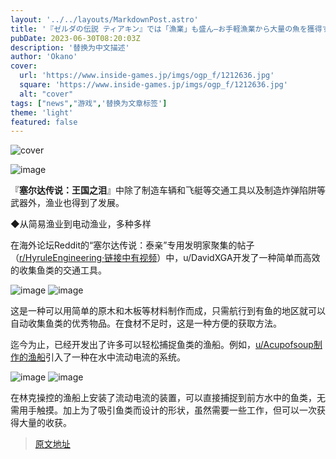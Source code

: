 ```yaml
---
layout: '../../layouts/MarkdownPost.astro'
title: '『ゼルダの伝説 ティアキン』では「漁業」も盛ん―お手軽漁業から大量の魚を獲得する電気式漁業まで'
pubDate: 2023-06-30T08:20:03Z
description: '替换为中文描述'
author: 'Okano'
cover:
  url: 'https://www.inside-games.jp/imgs/ogp_f/1212636.jpg'
  square: 'https://www.inside-games.jp/imgs/ogp_f/1212636.jpg'
  alt: "cover"
tags: ["news","游戏",'替换为文章标签']
theme: 'light'
featured: false
---
```


![cover](https://www.inside-games.jp/imgs/ogp_f/1212636.jpg)

![image](https://www.inside-games.jp/imgs/zoom/1212636.png)

『<b>塞尔达传说：王国之泪</b>』中除了制造车辆和飞艇等交通工具以及制造炸弹陷阱等武器外，渔业也得到了发展。

◆从简易渔业到电动渔业，多种多样

在海外论坛Reddit的“塞尔达传说：泰亲”专用发明家聚集的帖子（[r/HyruleEngineering·链接中有视频](https://www.reddit.com/r/HyruleEngineering/comments/14mjr4d/fishing_machine_with_semiautomatic_collection/)）中，u/DavidXGA开发了一种简单而高效的收集鱼类的交通工具。

![image](https://www.inside-games.jp/imgs/zoom/1212637.png)
![image](https://www.inside-games.jp/imgs/zoom/1212638.png)

这是一种可以用简单的原木和木板等材料制作而成，只需航行到有鱼的地区就可以自动收集鱼类的优秀物品。在食材不足时，这是一种方便的获取方法。

迄今为止，已经开发出了许多可以轻松捕捉鱼类的渔船。例如，[u/Acupofsoup制作的渔船](https://www.reddit.com/r/HyruleEngineering/comments/142fi0b/industrializing_fishing/)引入了一种在水中流动电流的系统。

![image](https://www.inside-games.jp/imgs/zoom/1212639.png)
![image](https://www.inside-games.jp/imgs/zoom/1212640.png)

在林克操控的渔船上安装了流动电流的装置，可以直接捕捉到前方水中的鱼类，无需用手触摸。加上为了吸引鱼类而设计的形状，虽然需要一些工作，但可以一次获得大量的收获。

>[原文地址](https://www.inside-games.jp/article/2023/06/30/146921.html)  